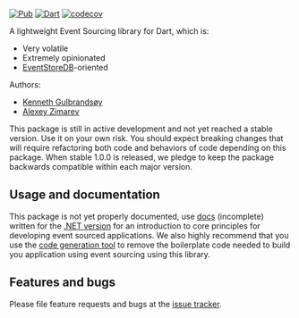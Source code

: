 [![Pub](https://img.shields.io/pub/v/eventuous.svg)](https://pub.dev/packages/eventuous)
[![Dart](https://github.com/Eventuous/eventuous-dart/actions/workflows/dart.yml/badge.svg)](https://github.com/Eventuous/eventuous-dart/actions/workflows/dart.yml)
[![codecov](https://codecov.io/gh/Eventuous/eventuous-dart/branch/master/graph/badge.svg?token=HAHS8DUBHM)](https://codecov.io/gh/Eventuous/eventuous-dart)


A lightweight Event Sourcing library for Dart, which is:
- Very volatile
- Extremely opinionated
- [EventStoreDB](https://eventstore.com)-oriented

Authors:
- [Kenneth Gulbrandsøy](https://medium.com/kengu)
- [Alexey Zimarev](https://zimarev.com)

This package is still in active development and not yet reached a stable version. 
Use it on your own risk. You should expect breaking changes that will require 
refactoring both code and behaviors of code depending on this package. When 
stable 1.0.0 is released, we pledge to keep the package backwards compatible 
within each major version. 

## Usage and documentation
This package is not yet properly documented, use 
[docs](https://eventuous.dev) (incomplete) written for 
the [.NET version](https://github.com/Eventuous/eventuous/) for an introduction to 
core principles for developing event sourced applications. We also highly recommend
that you use the [code generation tool][generator] to remove the
boilerplate code needed to build you application using event sourcing using this library. 

## Features and bugs

Please file feature requests and bugs at the [issue tracker][tracker].

[generator]: https://pub.dev/packages/eventuous_generator
[tracker]: https://github.com/Eventuous/eventuous-dart/issues
